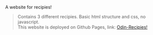 A website for recipies!
> Contains 3 different recipies.
> Basic html structure and css, no javascript.   
> This website is deployed on Github Pages, link: [Odin-Recipies!](https://anubhavprabhakar.github.io/odin-recipies/)